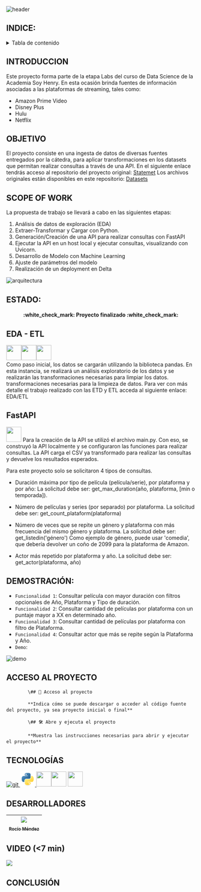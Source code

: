 ![header](https://capsule-render.vercel.app/api?type=waving&height=300&section=header&text=%20Machine%20Learning%20Operations%20(MLOps)&fontSize=30&&color=15:92a8d1,100:f7cac9&desc=%20%20&fontColor=ff6347&fontAlignY=35)


## INDICE:
<!-- TABLE OF CONTENTS -->
<details>
  <summary>Tabla de contenido</summary>
  <ol>
    <li><a href="#header">TÍTULO E IMAGEN DE PORTADA</a></li>
     <li><a href="#INDICE">ÍNDICE</a></li>
     <li><a href="#INTRODUCCIÓN">INTRODUCCIÓN</a></li>
      <li><a href="#OBJETIVO">OBJETIVO</a></li>
    <li><a href="#DESCRIPCION">DESCRIPCIÓN</a></li>
    <li><a href="#ESTADO">ESTADO</a></li>
    <li><a href="#DEMOSTRACIÓNs">DEMOSTRACIÓN</a></li>
    <li><a href="#ACCESO">ACCESO AL PROYECTO</a></li>
    <li><a href="#TECNOLOGÍAS UTILIZADAS">TECNOLOGÍAS UTILIZADAS</a></li>
    <li><a href="#DESARROLLADORES">DESARROLLADORES DEL PROYECTO</a></li>
    <li><a href="#CONCLUSIÓN">CONCLUSIÓN</a></li>
  </ol>
</details>

## **INTRODUCCION**
Este proyecto forma parte de la etapa Labs del curso de Data Science de la Academia Soy Henry.
En esta ocasión brinda fuentes de información asociadas a las plataformas de streaming, tales como:
- Amazon Prime Video
- Disney Plus
- Hulu
- Netflix

## **OBJETIVO**
El proyecto consiste en una ingesta de datos de diversas fuentes entregados por la cátedra, para aplicar transformaciones en los datasets que permitan realizar consultas a través de una API. En el siguiente enlace tendrás acceso al repositorio del proyecto original:  [Statemet](https://github.com/RocioAldanaMendez/Streaming_Plataforms)
Los archivos originales están disponibles en este repositorio:  [Datasets](https://github.com/HX-PRomero/PI_ML_OPS)


## SCOPE OF WORK
La propuesta de trabajo se llevará a cabo en las siguientes etapas:

1. Análisis de datos de exploración (EDA)
2. Extraer-Transformar y Cargar con Python.
3. Generación/Creación de una API para realizar consultas con FastAPI
4. Ejecutar la API en un host local y ejecutar consultas, visualizando con Uvicorn.
5. Desarrollo de Modelo con Machine Learning
6. Ajuste de parámetros del modelo
7. Realización de un deployment en Delta 

![arquitectura](https://github.com/RocioAldanaMendez/Streaming_Platforms/blob/main/aseets/structure.jpg)

## ESTADO:
<h4 align="center">
:white_check_mark: Proyecto finalizado :white_check_mark:
</h4>

## EDA - ETL
<img src="https://cdn.jsdelivr.net/gh/devicons/devicon/icons/python/python-original.svg" width=40px height=40px/><img src="https://cdn.jsdelivr.net/gh/devicons/devicon/icons/jupyter/jupyter-original-wordmark.svg" width=40px height=40px/><img src="https://cdn.jsdelivr.net/gh/devicons/devicon/icons/pandas/pandas-original.svg" width=40px height=40px/>  
Como paso inicial, los datos se cargarán utilizando la biblioteca pandas. En esta instancia, se realizará un análisis exploratorio de los datos y se realizarán las transformaciones necesarias para limpiar los datos. transformaciones necesarias para la limpieza de datos. Para ver con más detalle el trabajo realizado con las ETD y ETL acceda al siguiente enlace: EDA/ETL

## FastAPI
<img src="https://cdn.jsdelivr.net/gh/devicons/devicon/icons/fastapi/fastapi-original.svg" width=40px height=40px/>
Para la creación de la API se utilizó el archivo main.py. Con eso, se construyó la API localmente y se configuraron las funciones para realizar consultas. La API carga el CSV ya transformado para realizar las consultas y devuelve los resultados esperados.

Para este proyecto solo se solicitaron 4 tipos de consultas.

+ Duración máxima por tipo de película (película/serie), por plataforma y por año:
     La solicitud debe ser: get_max_duration(año, plataforma, [min o temporada]).

+ Número de películas y series (por separado) por plataforma.
     La solicitud debe ser: get_count_plataform(plataforma)
  
+ Número de veces que se repite un género y plataforma con más frecuencia del mismo género y plataforma.
     La solicitud debe ser: get_listedin('género')
     Como ejemplo de género, puede usar 'comedia', que debería devolver un coño de 2099 para la plataforma de Amazon.

+ Actor más repetido por plataforma y año.
   La solicitud debe ser: get_actor(plataforma, año)

## DEMOSTRACIÓN:
- `Funcionalidad 1`: Consultar película con mayor duración con filtros opcionales de Año, Plataforma y Tipo de duración.
- `Funcionalidad 2`: Consultar cantidad de películas por plataforma con un puntaje mayor a XX en determinado año.
- `Funcionalidad 3`: Consultar cantidad de películas por plataforma con filtro de Plataforma.
- `Funcionalidad 4`: Consultar actor que más se repite según la Plataforma y Año.
- `Demo`: 

![demo](https://github.com/RocioAldanaMendez/Streaming_Platforms/blob/main/demo.gif)



## ACCESO AL PROYECTO
            \## 📁 Acceso al proyecto

            **Indica cómo se puede descargar o acceder al código fuente del proyecto, ya sea proyecto inicial o final**

            \## 🛠️ Abre y ejecuta el proyecto

            **Muestra las instrucciones necesarias para abrir y ejecutar el proyecto**

## TECNOLOGÍAS
 <a href="https://git-scm.com/" target="_blank" rel="noreferrer"> <img src="https://www.vectorlogo.zone/logos/git-scm/git-scm-icon.svg" alt="git" width="40" height="40"/> </a> <a href="https://www.python.org" target="_blank" rel="noreferrer"> <img src="https://raw.githubusercontent.com/devicons/devicon/master/icons/python/python-original.svg" alt="python" width="40" height="40"/> </a> <img src="https://cdn.jsdelivr.net/gh/devicons/devicon/icons/jupyter/jupyter-original-wordmark.svg" width=40px height=40px/><img src="https://cdn.jsdelivr.net/gh/devicons/devicon/icons/pandas/pandas-original.svg" width=40px height=40px/> <img src="https://cdn.jsdelivr.net/gh/devicons/devicon/icons/fastapi/fastapi-original.svg" width=40px height=40px/> 

## DESARROLLADORES

| [<img src="https://avatars.githubusercontent.com/u/83037176?v=4" width=115><br><sub>Rocío Méndez</sub>](https://github.com/RocioAldanaMendez) |
| :---: | 

## VIDEO (<7 min)
<img src="https://www.vectorlogo.zone/logos/youtube/youtube-ar21.svg"/> 

## CONCLUSIÓN

